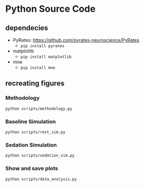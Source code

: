 # Python Source Code

## dependecies
 - PyRates: <https://github.com/pyrates-neuroscience/PyRates>
   - `pip install pyrates`
 - matplotlib
   - `pip install matplotlib`
 - mne
   - `pip install mne`

## recreating figures

### Methodology
`python scripts/methodology.py`

### Baseline Simulation
`python scripts/rest_sim.py`

### Sedation Simulation
`python scripts/sedation_sim.py`

### Show and save plots
`python scripts/data_analysis.py`
